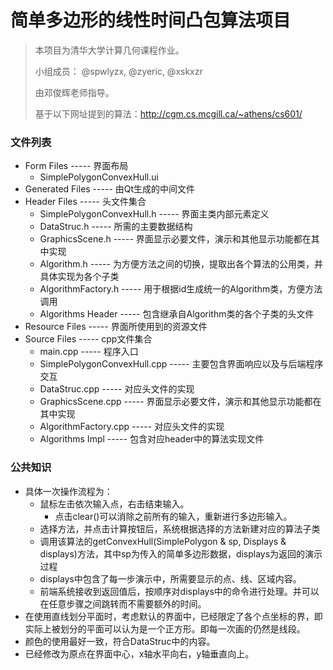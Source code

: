 # 简单多边形的线性时间凸包算法项目

> 本项目为清华大学计算几何课程作业。
>
> 小组成员： @spwlyzx, @zyeric, @xskxzr
>
> 由邓俊辉老师指导。
>
> 基于以下网址提到的算法：http://cgm.cs.mcgill.ca/~athens/cs601/

### 文件列表

- Form Files ----- 界面布局
  - SimplePolygonConvexHull.ui
- Generated Files ----- 由Qt生成的中间文件
- Header Files ----- 头文件集合
  - SimplePolygonConvexHull.h ----- 界面主类内部元素定义
  - DataStruc.h ----- 所需的主要数据结构
  - GraphicsScene.h ----- 界面显示必要文件，演示和其他显示功能都在其中实现
  - Algorithm.h ----- 为方便方法之间的切换，提取出各个算法的公用类，并具体实现为各个子类
  - AlgorithmFactory.h ----- 用于根据id生成统一的Algorithm类，方便方法调用
  - Algorithms Header ----- 包含继承自Algorithm类的各个子类的头文件
- Resource Files ----- 界面所使用到的资源文件
- Source Files ----- cpp文件集合
  - main.cpp ----- 程序入口
  - SimplePolygonConvexHull.cpp ----- 主要包含界面响应以及与后端程序交互
  - DataStruc.cpp ----- 对应头文件的实现
  - GraphicsScene.cpp ----- 界面显示必要文件，演示和其他显示功能都在其中实现
  - AlgorithmFactory.cpp ----- 对应头文件的实现
  - Algorithms Impl ----- 包含对应header中的算法实现文件

### 公共知识

- 具体一次操作流程为：
  - 鼠标左击依次输入点，右击结束输入。
    - 点击clear()可以消除之前所有的输入，重新进行多边形输入。
  - 选择方法，并点击计算按钮后，系统根据选择的方法新建对应的算法子类
  - 调用该算法的getConvexHull(SimplePolygon & sp, Displays & displays)方法，其中sp为传入的简单多边形数据，displays为返回的演示过程
  - displays中包含了每一步演示中，所需要显示的点、线、区域内容。
  - 前端系统接收到返回值后，按顺序对displays中的命令进行处理。并可以在任意步骤之间跳转而不需要额外的时间。
- 在使用直线划分平面时，考虑默认的界面中，已经限定了各个点坐标的界，即实际上被划分的平面可以认为是一个正方形。即每一次画的仍然是线段。
- 颜色的使用最好一致，符合DataStruc中的内容。
- 已经修改为原点在界面中心，x轴水平向右，y轴垂直向上。
